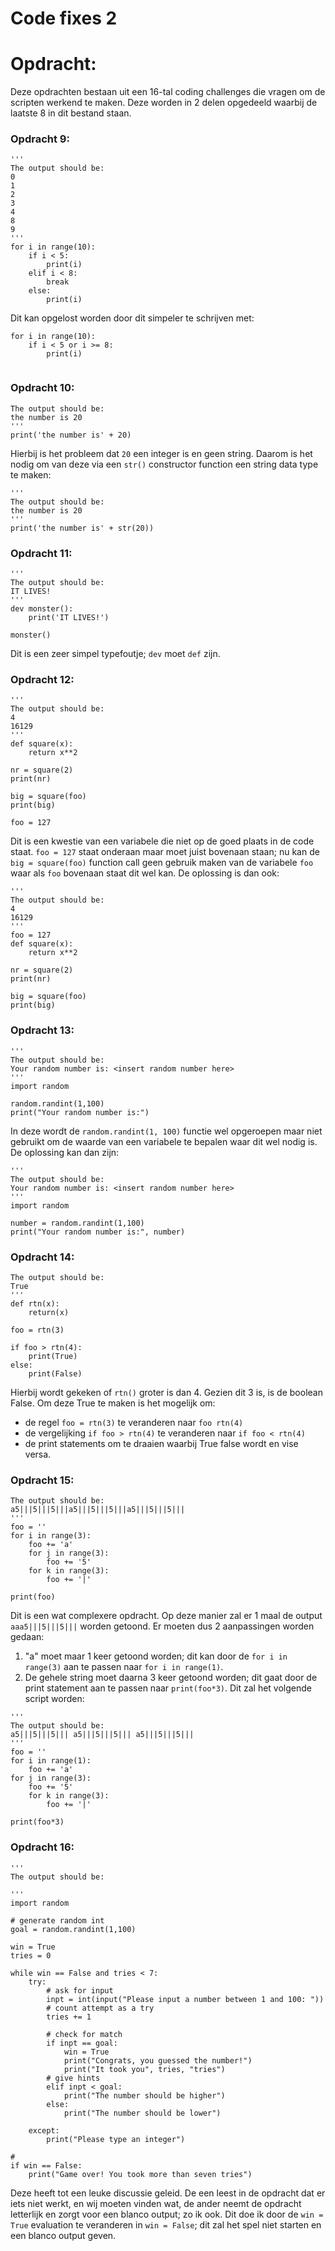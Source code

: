 # Code fixes 2

# Opdracht:
Deze opdrachten bestaan uit een 16-tal coding challenges die vragen om de scripten werkend te maken.
Deze worden in 2 delen opgedeeld waarbij de laatste 8 in dit bestand staan.

### Opdracht 9:
```
'''
The output should be:
0
1
2
3
4
8
9
'''
for i in range(10):
	if i < 5:
		print(i)
	elif i < 8:
		break
	else:
		print(i)
```

Dit kan opgelost worden door dit simpeler te schrijven met:
```
for i in range(10):
	if i < 5 or i >= 8:
		print(i)
    
```

### Opdracht 10:

```'''
The output should be:
the number is 20
'''
print('the number is' + 20)
```

Hierbij is het probleem dat ```20``` een integer is en geen string. Daarom is het nodig om van deze via een ```str()``` constructor function een string data type te maken:

```
'''
The output should be:
the number is 20
'''
print('the number is' + str(20))
```
### Opdracht 11:
```
'''
The output should be:
IT LIVES!
'''
dev monster():
	print('IT LIVES!')

monster()
```
Dit is een zeer simpel typefoutje; ```dev``` moet ```def``` zijn.

### Opdracht 12:
```
'''
The output should be:
4
16129
'''
def square(x):
	return x**2

nr = square(2)
print(nr)

big = square(foo)
print(big)

foo = 127
```

Dit is een kwestie van een variabele die niet op de goed plaats in de code staat. ```foo = 127``` staat onderaan maar moet juist bovenaan staan; nu kan de ```big = square(foo)``` function call geen gebruik maken van de variabele ```foo``` waar als ```foo``` bovenaan staat dit wel kan.
De oplossing is dan ook:

```
'''
The output should be:
4
16129
'''
foo = 127
def square(x):
	return x**2

nr = square(2)
print(nr)

big = square(foo)
print(big)
```

### Opdracht 13:

```
'''
The output should be:
Your random number is: <insert random number here>
'''
import random

random.randint(1,100)
print("Your random number is:")
```
In deze wordt de ```random.randint(1, 100)``` functie wel opgeroepen maar niet gebruikt om de waarde van een variabele te bepalen waar dit wel nodig is.
De oplossing kan dan zijn:

```
'''
The output should be:
Your random number is: <insert random number here>
'''
import random

number = random.randint(1,100)
print("Your random number is:", number)
```


### Opdracht 14:

``` '''
The output should be:
True
'''
def rtn(x):
	return(x)

foo = rtn(3)

if foo > rtn(4):
	print(True)
else:
	print(False)
````

Hierbij wordt gekeken of ```rtn()``` groter is dan 4. Gezien dit 3 is, is de boolean False. 
Om deze True te maken is het mogelijk om:
- de regel ```foo = rtn(3)``` te veranderen naar ```foo rtn(4)```
- de vergelijking ```if foo > rtn(4)``` te veranderen naar ```if foo < rtn(4)```
- de print statements om te draaien waarbij True false wordt en vise versa.

### Opdracht 15:
```'''
The output should be:
a5|||5|||5|||a5|||5|||5|||a5|||5|||5|||
'''
foo = ''
for i in range(3):
	foo += 'a'
	for j in range(3):
		foo += '5'
	for k in range(3):
		foo += '|'

print(foo)
```

Dit is een wat complexere opdracht.
Op deze manier zal er 1 maal de output ```aaa5|||5|||5|||``` worden getoond. Er moeten dus 2 aanpassingen worden gedaan:
1) "a" moet maar 1 keer getoond worden; dit kan door de ```for i in range(3)``` aan te passen naar ```for i in range(1)```.
2) De gehele string moet daarna 3 keer getoond worden; dit gaat door de print statement aan te passen naar ```print(foo*3)```.
Dit zal het volgende script worden:

```
'''
The output should be:
a5|||5|||5||| a5|||5|||5||| a5|||5|||5|||
'''
foo = ''
for i in range(1):
	foo += 'a'
for j in range(3):
	foo += '5'
	for k in range(3):
		foo += '|'

print(foo*3)
```

### Opdracht 16:

```
'''
The output should be:

'''
import random

# generate random int
goal = random.randint(1,100)

win = True
tries = 0

while win == False and tries < 7:
	try:
		# ask for input
		inpt = int(input("Please input a number between 1 and 100: "))
		# count attempt as a try
		tries += 1

		# check for match
		if inpt == goal:
			win = True
			print("Congrats, you guessed the number!")
			print("It took you", tries, "tries")
		# give hints
		elif inpt < goal:
			print("The number should be higher")
		else:
			print("The number should be lower")

	except:
		print("Please type an integer")

# 
if win == False:
	print("Game over! You took more than seven tries")

```

Deze heeft tot een leuke discussie geleid. 
De een leest in de opdracht dat er iets niet werkt, en wij moeten vinden wat, de ander neemt de opdracht letterlijk en zorgt voor een blanco output; zo ik ook.
Dit doe ik door de ```win = True``` evaluation te veranderen in ```win = False```; dit zal het spel niet starten en een blanco output geven.